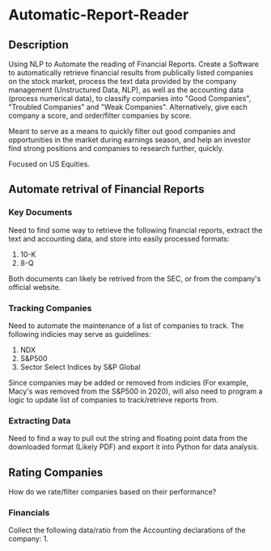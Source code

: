 # Automatic-Report-Reader

## Description
Using NLP to Automate the reading of Financial Reports. Create a Software to automatically retrieve financial results from publically listed companies on the stock market, process the text data provided by the company management (Unstructured Data, NLP), as well as the accounting data (process numerical data), to classify companies into "Good Companies", "Troubled Companies" and "Weak Companies". Alternatively, give each company a score, and order/filter companies by score.

Meant to serve as a means to quickly filter out good companies and opportunities in the market during earnings season, and help an investor find strong positions and companies to research further, quickly.

Focused on US Equities.

## Automate retrival of Financial Reports
### Key Documents
Need to find some way to retrieve the following financial reports, extract the text and accounting data, and store into easily processed formats:
1. 10-K
2. 8-Q

Both documents can likely be retrived from the SEC, or from the company's official website.

### Tracking Companies
Need to automate the maintenance of a list of companies to track. The following indicies may serve as guidelines:
1. NDX
2. S&P500
3. Sector Select Indices by S&P Global

Since companies may be added or removed from indicies (For example, Macy's was removed from the S&P500 in 2020), will also need to program a logic to update list of companies to track/retrieve reports from.

### Extracting Data
Need to find a way to pull out the string and floating point data from the downloaded format (Likely PDF) and export it into Python for data analysis.

## Rating Companies
How do we rate/filter companies based on their performance?

### Financials
Collect the following data/ratio from the Accounting declarations of the company:
1. 

###
